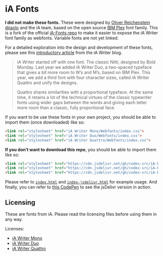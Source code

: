 # iA Fonts

**I did not make these fonts.** These were designed by [Oliver Reichenstein @iaolo](https://github.com/iaolo) and the iA team, based on the open source [IBM Plex](https://github.com/IBM/plex) font family. This is a fork of the official [iA-Fonts repo](https://github.com/iaolo/iA-Fonts) to make it easier to expose the iA Writer font family as webfonts. Variable fonts are not yet linked.

For a detailed exploration into the design and development of these fonts, please see this [introductory article](https://ia.net/writer/blog/a-typographic-christmas) from the iA Writer blog.

> iA Writer started off with one font. The classic Nitti, designed by Bold Monday. Last year we added iA Writer Duo, a two-spaced typeface that gives a bit more room to W’s and M’s, based on IBM Plex. This year, we add a third font with four character sizes, called iA Writer Quattro and unify the designs.
>
> Quattro shares similarities with a proportional typeface. At the same time, it retains a lot of the technical virtues of the classic typewriter fonts using wider gaps between the words and giving each letter more room than a classic, fully proportional face.

If you want to be use these fonts in your own project, you should be able to import them (once downloaded) like so:

```html
<link rel="stylesheet" href="iA Writer Mono/Webfonts/index.css">
<link rel="stylesheet" href="iA Writer Duo/Webfonts/index.css">
<link rel="stylesheet" href="iA Writer Quattro/Webfonts/index.css">
```

**If you don’t want to download this repo**, you should be able to import them like so:

```html
<link rel="stylesheet" href="https://cdn.jsdelivr.net/gh/codex-src/iA-Fonts@master/iA%20Writer%20Mono/Webfonts/index.css">
<link rel="stylesheet" href="https://cdn.jsdelivr.net/gh/codex-src/iA-Fonts@master/iA%20Writer%20Duo/Webfonts/index.css">
<link rel="stylesheet" href="https://cdn.jsdelivr.net/gh/codex-src/iA-Fonts@master/iA%20Writer%20Quattro/Webfonts/index.css">
```

Please refer to [`index.html`](https://github.com/codex-src/iA-Fonts/blob/master/index.html) and [`index-jsdelivr.html`](https://github.com/codex-src/iA-Fonts/blob/master/index-jsdelivr.html) for example usage. And finally, you can refer to [this CodePen](https://codepen.io/zaydek/pen/MWYNjGb) to see the jsDelivr version in action.

## Licensing

These are fonts from iA. Please read the licensing files before using them in any way.

Licenses:

- [iA Writer Mono](https://github.com/iaolo/iA-Fonts/blob/master/iA%20Writer%20Mono/LICENSE.md)
- [iA Writer Duo](https://github.com/iaolo/iA-Fonts/blob/master/iA%20Writer%20Duo/LICENSE.md)
- [iA Writer Quattro](https://github.com/iaolo/iA-Fonts/blob/master/iA%20Writer%20Quattro/LICENSE.md)
